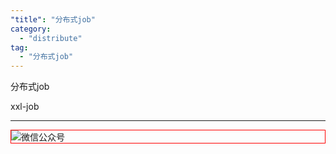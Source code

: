 ```yaml
---
"title": "分布式job"
category:
  - "distribute"
tag:
  - "分布式job"
---
```


分布式job

xxl-job



---

<img style="border:1px red solid; display:block; margin:0 auto;" :src="$withBase('/qrcode.jpg')" alt="微信公众号" />



